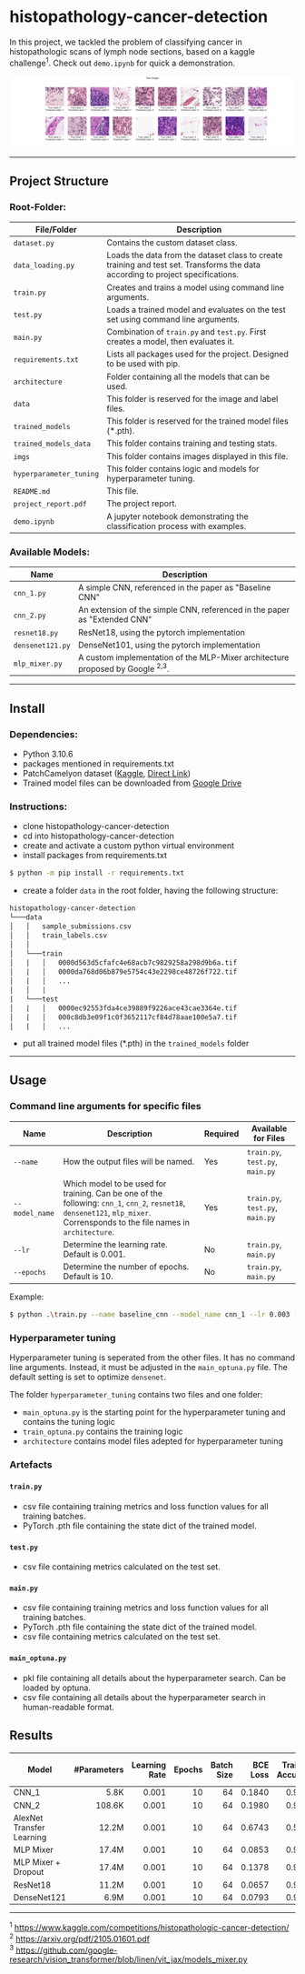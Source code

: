 # histopathology-cancer-detection
In this project, we tackled the problem of classifying cancer in histopathologic scans of lymph node sections, based on a kaggle challenge<sup>1</sup>. Check out `demo.ipynb` for quick a demonstration.

![image info](./imgs/demo.png)

-----------------------------------------------------------------------------------------------------------------------
## Project Structure
### Root-Folder:
|File/Folder               |Description|
|---|---|
|`dataset.py`|Contains the custom dataset class.|
|`data_loading.py`|Loads the data from the dataset class to create training and test set. Transforms the data according to project specifications.|
|`train.py`|Creates and trains a model using command line arguments.|
|`test.py`|Loads a trained model and evaluates on the test set using command line arguments.|
|`main.py`|Combination of `train.py` and `test.py`. First creates a model, then evaluates it.|
|`requirements.txt`|Lists all packages used for the project. Designed to be used with pip.|
|`architecture`|Folder containing all the models that can be used.|
|`data`|This folder is reserved for the image and label files.|
|`trained_models`|This folder is reserved for the trained model files (*.pth).|
|`trained_models_data`|This folder contains training and testing stats.|
|`imgs`|This folder contains images displayed in this file.|
|`hyperparameter_tuning`|This folder contains logic and models for hyperparameter tuning.|
|`README.md`|This file.|
|`project_report.pdf`|The project report.|
|`demo.ipynb`|A jupyter notebook demonstrating the classification process with examples.|

### Available Models:

|Name             |Description|
|---|---|
|`cnn_1.py`|A simple CNN, referenced in the paper as "Baseline CNN"|
|`cnn_2.py`|An extension of the simple CNN, referenced in the paper as "Extended CNN"|
|`resnet18.py`|ResNet18, using the pytorch implementation|
|`densenet121.py`|DenseNet101, using the pytorch implementation|
|`mlp_mixer.py`|A custom implementation of the MLP-Mixer architecture proposed by Google <sup>2,</sup><sup>3</sup>. |

-----------------------------------------------------------------------------------------------------------------------
## Install

### Dependencies:
- Python 3.10.6
- packages mentioned in requirements.txt
- PatchCamelyon dataset ([Kaggle](https://www.kaggle.com/competitions/histopathologic-cancer-detection/data), [Direct Link](https://storage.googleapis.com/kaggle-competitions-data/kaggle-v2/11848/862157/bundle/archive.zip?GoogleAccessId=web-data@kaggle-161607.iam.gserviceaccount.com&Expires=1662151626&Signature=FLb1nhv5SYAMGK%2F2I2THSWTlA2MfsmnP5ZTtSr39W2nc9y0jYkFo2DIgE5OVANbSoBJJm6FZyrbtZiQWogLSuuDD%2FmKBq6fvj9xs%2FYXMsFBfUmQDuqeEx46qkZKSZHEFevASgX6F%2FMw0geQW3NAHQc9pG4oLpjfujCLFRTj8QfFuzp%2B9ho5xn1Nja%2FocOm2q9fGPHJ6DnBsic8SaWBG5ZQ2TqmIWt53YO04I8vL7a%2B8%2Fl9wYJO3XELim%2FNywq7g1I4zNMMovCfbWU6qA%2BtOrx7WHmxIq9nfSDpFrTI%2FAeAv5sOA%2FwGa8f3O%2FGCzK6vn5t6fcWk2W%2BUJ925pu%2B7DYEA%3D%3D&response-content-disposition=attachment%3B+filename%3Dhistopathologic-cancer-detection.zip))
- Trained model files can be downloaded from [Google Drive](https://drive.google.com/drive/folders/1xcw2p3XJU-Xr-iCasLmS03TJemEjSkkD?usp=sharing)

### Instructions:
- clone histopathology-cancer-detection
- cd into histopathology-cancer-detection
- create and activate a custom python virtual environment
- install packages from requirements.txt
```bash
$ python -m pip install -r requirements.txt
```
- create a folder `data` in the root folder, having the following structure:

```
histopathology-cancer-detection
└───data
│   │   sample_submissions.csv
│   │   train_labels.csv
│   │
│   └───train
│   |   │   0000d563d5cfafc4e68acb7c9829258a298d9b6a.tif
│   |   │   0000da768d06b879e5754c43e2298ce48726f722.tif
│   |   │   ...
│   │   |
|   └───test
│   |   │   0000ec92553fda4ce39889f9226ace43cae3364e.tif
│   |   │   000c8db3e09f1c0f3652117cf84d78aae100e5a7.tif
│   |   │   ...
```

- put all trained model files (*.pth) in the `trained_models` folder


-----------------------------------------------------------------------------------------------------------------------
## Usage

### Command line arguments for specific files


|Name             |Description|Required|Available for Files|
|---|---|---|---|
|`--name`|How the output files will be named.|Yes|`train.py`, `test.py`, `main.py`|
|`--model_name`|Which model to be used for training. Can be one of the following: `cnn_1`, `cnn_2`, `resnet18`, `densenet121`, `mlp_mixer`. Corrensponds to the file names in `architecture`.|Yes|`train.py`, `test.py`, `main.py`|
|`--lr`|Determine the learning rate. Default is 0.001.|No|`train.py`, `main.py`|
|`--epochs`|Determine the number of epochs. Default is 10.|No|`train.py`, `main.py`|

Example:

```bash
$ python .\train.py --name baseline_cnn --model_name cnn_1 --lr 0.003 --epochs 5
```

### Hyperparameter tuning
Hyperparameter tuning is seperated from the other files. It has no command line arguments. Instead, it must be adjusted in the `main_optuna.py` file. The default setting is set to optimize `densenet`.

The folder `hyperparameter_tuning` contains two files and one folder: <br>
- `main_optuna.py` is the starting point for the hyperparameter tuning and contains the tuning logic <br>
- `train_optuna.py` contains the training logic
- `architecture` contains model files adepted for hyperparameter tuning




### Artefacts

#### `train.py` 
- csv file containing training metrics and loss function values for all training batches.
- PyTorch .pth file containing the state dict of the trained model.

#### `test.py` 
- csv file containing metrics calculated on the test set.

#### `main.py`
- csv file containing training metrics and loss function values for all training batches.
- PyTorch .pth file containing the state dict of the trained model.
- csv file containing metrics calculated on the test set.

#### `main_optuna.py`
- pkl file containing all details about the hyperparameter search. Can be loaded by optuna.
- csv file containing all details about the hyperparameter search in human-readable format.


## Results

|Model|#Parameters|Learning Rate|Epochs|Batch Size|BCE Loss|Training Accuracy|Test Accuracy|Training Recall|Test Recall|Training F1-Score|Test F1-Score|
|---|---:|---:|---:|---:|---:|---:|---:|---:|---:|---:|---:|
|CNN_1|5.8K|0.001|10|64|0.1840|0.9260|0.9281 |0.8940|0.8987|0.9070|0.9108|
|CNN_2|108.6K|0.001|10|64|0.1980|0.9230|0.9195|0.8870|0.8832|0.9020|0.8989|
|AlexNet Transfer Learning|12.2M|0.001|10|64|0.6743|0.5969|0.5948|0.0000|0.0000|0.0000|0.0000|
|MLP Mixer|17.4M|0.001|10|64|0.0853|0.9688|0.9153|0.9547|0.9069|0.9610|0.8967|
|MLP Mixer + Dropout|17.4M|0.001|10|64|0.1378|0.9481|0.9109|0.9312|0.9171|0.9354 |0.8930|
|ResNet18|11.2M|0.001|10|64|0.0657|0.9752|0.9528|0.9684|0.9281|0.9693|0.9409|
|DenseNet121|6.9M|0.001|10|64|0.0793|0.9717|0.9569|0.9605|0.9369|0.9648|0.9463|














-----------------------------------------------------------------------------------------------------------------------

<sup>1</sup> https://www.kaggle.com/competitions/histopathologic-cancer-detection/ <br>
<sup>2</sup> https://arxiv.org/pdf/2105.01601.pdf <br>
<sup>3</sup> https://github.com/google-research/vision_transformer/blob/linen/vit_jax/models_mixer.py <br>

